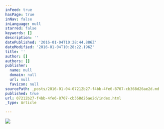 ```yaml
---
inFeed: true
hasPage: true
inNav: false
inLanguage: null
starred: false
keywords: []
description: ''
datePublished: '2016-01-04T10:28:44.886Z'
dateModified: '2016-01-04T10:28:22.196Z'
title: ''
author: []
authors: []
publisher:
  name: null
  domain: null
  url: null
  favicon: null
sourcePath: _posts/2016-01-04-07212b27-f4bb-4fe6-8707-cb368d26ae2d.md
published: true
url: 07212b27-f4bb-4fe6-8707-cb368d26ae2d/index.html
_type: Article

---
```

![](https://the-grid-user-content.s3-us-west-2.amazonaws.com/131d6da1-605f-4169-84e9-de2b85e358be.jpg)